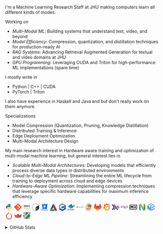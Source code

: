 


<!--
**debashishc/debashishc** is a ✨ _special_ ✨ repository because its `README.md` (this file) appears on your GitHub profile.


[![@debashishc's Holopin board](https://holopin.me/debashishc)](https://holopin.io/@debashishc)
-->

I'm a Machine Learning Research Staff at JHU making computers learn all different kinds of modes.

Working on
- *Multi-Modal ML*: Building systems that understand text, video, and beyond
- *Model Efficiency*: Compression, quantization, and distillation techniques for production-ready AI
- *RAG Systems*: Advancing Retrieval Augmented Generation for textual and video domains at JHU
- *GPU Programming*: Leveraging CUDA and Triton for high-performance ML implementations (spare time)

I mostly write in
- Python | C++ | CUDA
- PyTorch | Triton

I also have experience in Haskell and Java and  but don't really work on them anymore.

Specializations
- Model Compression (Quantization, Pruning, Knowledge Distillation)
- Distributed Training & Inference
- Edge Deployment Optimization
- Multi-Modal Architecture Design

My main research interest in Hardware aware training and optimization of multi-modal machine learning, but general interest lies in
- *Scalable Multi-Modal Architectures*: Developing models that efficiently process diverse data types in distributed environments
- *Cloud-to-Edge ML Pipeline*: Streamlining the entire ML lifecycle from training to deployment across cloud and edge devices
- *Hardware-Aware Optimization*: Implementing compression techniques that leverage specific hardware capabilities for maximum inference efficiency


<p align="left">
<img src="https://raw.githubusercontent.com/devicons/devicon/master/icons/python/python-original.svg" alt="python" width="25" height="25" />
<img src="https://raw.githubusercontent.com/devicons/devicon/master/icons/git/git-original.svg" alt="git" width="25" height="25" />
<img src="https://raw.githubusercontent.com/github/explore/80688e429a7d4ef2fca1e82350fe8e3517d3494d/topics/aws/aws.png" alt="aws" width="25" height="25" />
<img src="https://github.com/devicons/devicon/blob/master/icons/bash/bash-original.svg" alt="bash" width="25" height="25" />
<img src="https://github.com/devicons/devicon/blob/master/icons/bitbucket/bitbucket-original-wordmark.svg" alt="bitbucket" width="25" height="25" />
<img src="https://github.com/devicons/devicon/blob/master/icons/cmake/cmake-original.svg" alt="cmake" width="25" height="25" />
<img src="https://github.com/devicons/devicon/blob/master/icons/cplusplus/cplusplus-original.svg" alt="cplusplus" width="25" height="25" />
<img src="https://github.com/devicons/devicon/blob/master/icons/docker/docker-original-wordmark.svg" alt="docker" width="25" height="25" />
<img src="https://github.com/devicons/devicon/blob/master/icons/fastapi/fastapi-original-wordmark.svg" alt="fastapi" width="25" height="25" />
<img src="https://github.com/devicons/devicon/blob/master/icons/gcc/gcc-original.svg" alt="gcc" width="25" height="25" />
<img src="https://github.com/devicons/devicon/blob/master/icons/gitlab/gitlab-original.svg" alt="gitlab" width="25" height="25" />
<img src="https://github.com/devicons/devicon/blob/master/icons/grafana/grafana-original.svg" alt="grafana" width="25" height="25" />
<img src="https://github.com/devicons/devicon/blob/master/icons/haskell/haskell-original.svg" alt="haskell" width="25" height="25" />
<img src="https://github.com/devicons/devicon/blob/master/icons/latex/latex-original.svg" alt="latex" width="25" height="25" />
<img src="https://github.com/devicons/devicon/blob/master/icons/markdown/markdown-original.svg" alt="markdown" width="25" height="25" />
<img src="https://github.com/devicons/devicon/blob/master/icons/neovim/neovim-original.svg" alt="neovim" width="25" height="25" />
<img src="https://github.com/devicons/devicon/blob/master/icons/numpy/numpy-original.svg" alt="numpy" width="25" height="25" />
<img src="https://github.com/devicons/devicon/blob/master/icons/pytorch/pytorch-original.svg" alt="pytorch" width="25" height="25" />
<img src="https://github.com/devicons/devicon/blob/master/icons/streamlit/streamlit-original.svg" alt="streamlit" width="25" height="25" />
<img src="https://github.com/devicons/devicon/blob/master/icons/vim/vim-original.svg" alt="vim" width="25" height="25" />
</p>

<details>
  <summary>GitHub Stats</summary>
    <a href="https://github.com/debashishc/github-stats">
    <img src="https://raw.githubusercontent.com/debashishc/gh-stats/master/generated/overview.svg#gh-dark-mode-only" />
    <img src="https://raw.githubusercontent.com/debashishc/gh-stats/master/generated/languages.svg#gh-dark-mode-only" />
    </a>
</details>


